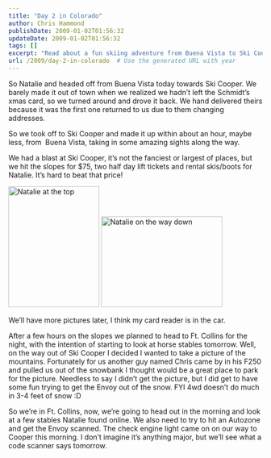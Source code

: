 ```yaml
---
title: "Day 2 in Colorado"
author: Chris Hammond
publishDate: 2009-01-02T01:56:32
updateDate: 2009-01-02T01:56:32
tags: []
excerpt: "Read about a fun skiing adventure from Buena Vista to Ski Cooper and pit stops in between. Follow their journey with photos and car troubles along the way."
url: /2009/day-2-in-colorado  # Use the generated URL with year
---
```

<p>So Natalie and headed off from Buena Vista today towards Ski Cooper. We barely made it out of town when we realized we hadn’t left the Schmidt’s xmas card, so we turned around and drove it back. We hand delivered theirs because it was the first one returned to us due to them changing addresses.</p>  <p>So we took off to Ski Cooper and made it up within about an hour, maybe less, from  Buena Vista, taking in some amazing sights along the way. </p>  <p>We had a blast at Ski Cooper, it’s not the fanciest or largest of places, but we hit the slopes for $75, two half day lift tickets and rental skis/boots for Natalie. It’s hard to beat that price! </p>  <p><a href="https://www.flickr.com/photos/chammond/3159027994/"><img height="240" alt="Natalie at the top" src="https://farm4.static.flickr.com/3196/3159027994_488d6aaa52_m.jpg" width="180" /></a> <a href="https://www.flickr.com/photos/chammond/3158194233/"><img height="180" alt="Natalie on the way down" src="https://farm4.static.flickr.com/3232/3158194233_1eabbc8447_m.jpg" width="240" /></a></p>  <p>We’ll have more pictures later, I think my card reader is in the car.</p>  <p>After a few hours on the slopes we planned to head to Ft. Collins for the night, with the intention of starting to look at horse stables tomorrow. Well, on the way out of Ski Cooper I decided I wanted to take a picture of the mountains. Fortunately for us another guy named Chris came by in his F250 and pulled us out of the snowbank I thought would be a great place to park for the picture. Needless to say I didn’t get the picture, but I did get to have some fun trying to get the Envoy out of the snow. FYI 4wd doesn’t do much in 3-4 feet of snow :D </p>  <p>So we’re in Ft. Collins, now, we’re going to head out in the morning and look at a few stables Natalie found online. We also need to try to hit an Autozone and get the Envoy scanned. The check engine light came on on our way to Cooper this morning. I don’t imagine it’s anything major, but we’ll see what a code scanner says tomorrow.</p>

